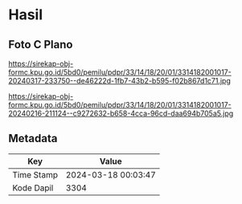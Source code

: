 # Hasil

## Foto C Plano

https://sirekap-obj-formc.kpu.go.id/5bd0/pemilu/pdpr/33/14/18/20/01/3314182001017-20240317-233750--de46222d-1fb7-43b2-b595-f02b867d1c71.jpg

https://sirekap-obj-formc.kpu.go.id/5bd0/pemilu/pdpr/33/14/18/20/01/3314182001017-20240216-211124--c9272632-b658-4cca-96cd-daa694b705a5.jpg


## Metadata

| Key        | Value               |
| ---------- | ------------------- |
| Time Stamp | 2024-03-18 00:03:47 |
| Kode Dapil | 3304                |



